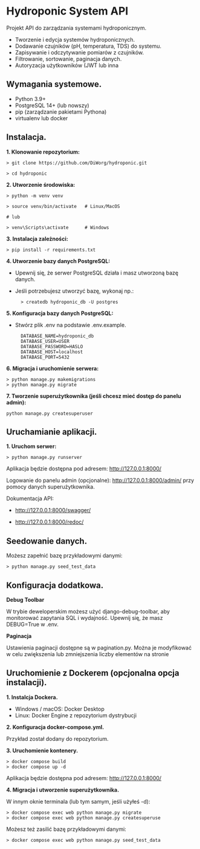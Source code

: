 # Hydroponic System API

Projekt API do zarządzania systemami hydroponicznym.

* Tworzenie i edycja systemów hydroponicznych.
* Dodawanie czujników (pH, temperatura, TDS) do systemu.
* Zapisywanie i odczytywanie pomiarów z czujników.
* Filtrowanie, sortowanie, paginacja danych.
* Autoryzacja użytkowników (JWT lub inna

## Wymagania systemowe.
* Python 3.9+
* PostgreSQL 14+ (lub nowszy)
* pip (zarządzanie pakietami Pythona)
* virtualenv lub docker

## Instalacja.

**1. Klonowanie repozytorium:**


    > git clone https://github.com/DiWorg/hydroponic.git
    
    > cd hydroponic


**2. Utworzenie środowiska:**


    > python -m venv venv
    
    > source venv/bin/activate   # Linux/MacOS
    
    # lub
    
    > venv\Scripts\activate      # Windows


**3. Instalacja zależności:**

    > pip install -r requirements.txt

**4. Utworzenie bazy danych PostgreSQL:**
* Upewnij się, że serwer PostgreSQL działa i masz utworzoną bazę danych.
* Jeśli potrzebujesz utworzyć bazę, wykonaj np.:

        > createdb hydroponic_db -U postgres

**5. Konfiguracja bazy danych PostgreSQL:**
* Stwórz plik .env na podstawie .env.example.

        DATABASE_NAME=hydroponic_db
        DATABASE_USER=USER
        DATABASE_PASSWORD=HASLO
        DATABASE_HOST=localhost
        DATABASE_PORT=5432


**6. Migracja i uruchomienie serwera:**

    > python manage.py makemigrations
    > python manage.py migrate

**7. Tworzenie superużytkownika (jeśli chcesz mieć dostęp do panelu admin):**

    python manage.py createsuperuser

## Uruchamianie aplikacji.
**1. Uruchom serwer:**

    > python manage.py runserver

Aplikacja będzie dostępna pod adresem:
http://127.0.0.1:8000/

Logowanie do panelu admin (opcjonalne):
http://127.0.0.1:8000/admin/ przy pomocy danych superużytkownika.

Dokumentacja API:

* http://127.0.0.1:8000/swagger/

* http://127.0.0.1:8000/redoc/

## Seedowanie danych.

Możesz  zapełnić bazę przykładowymi danymi:

    > python manage.py seed_test_data

## Konfiguracja dodatkowa.

**Debug Toolbar**

W trybie deweloperskim możesz użyć django-debug-toolbar, aby monitorować zapytania SQL i wydajność. Upewnij się, że masz DEBUG=True w .env.

**Paginacja**

Ustawienia paginacji dostępne są w pagination.py.
Można je modyfikować w celu zwiększenia lub zmniejszenia liczby elementów na stronie


## Uruchomienie z Dockerem (opcjonalna opcja instalacji).

**1. Instalcja Dockera.**

* Windows / macOS: Docker Desktop
* Linux: Docker Engine z repozytorium dystrybucji

**2. Konfiguracja docker-compose.yml.**

Przykład został dodany do repozytorium.

**3. Uruchomienie kontenery.**

    > docker compose build
    > docker compose up -d

Aplikacja będzie dostępna pod adresem:
http://127.0.0.1:8000/

**4. Migracja i utworzenie superużytkownika.**

W innym oknie terminala (lub tym samym, jeśli użyłeś -d):

    > docker compose exec web python manage.py migrate
    > docker compose exec web python manage.py createsuperuse

Możesz też zasilić bazę przykładowymi danymi:

    > docker compose exec web python manage.py seed_test_data



